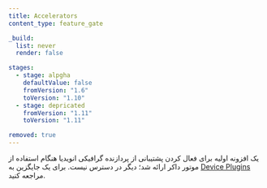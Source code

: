```yaml
---
title: Accelerators
content_type: feature_gate

_build:
  list: never
  render: false

stages:
  - stage: alpgha 
    defaultValue: false
    fromVersion: "1.6"
    toVersion: "1.10"
  - stage: depricated
    fromVersion: "1.11"
    toVersion: "1.11"

removed: true
---
```

یک افزونه اولیه برای فعال کردن پشتیبانی از پردازنده گرافیکی انویدیا هنگام استفاده از موتور داکر ارائه شد؛ دیگر در دسترس نیست. برای یک جایگزین به [Device Plugins](/docs/concepts/extend-kubernetes/compute-storage-net/device-plugins/) مراجعه کنید.
